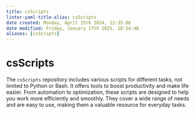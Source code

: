```yaml
---
title: csScripts
linter-yaml-title-alias: csScripts
date created: Monday, April 15th 2024, 12:35:06
date modified: Friday, January 17th 2025, 18:54:48
aliases: [csScripts]
---
```


# csScripts

The `csScripts` repository includes various scripts for different tasks, not limited to Python or Bash. It offers tools to boost productivity and make life easier. From automation to optimization, these scripts are designed to help you work more efficiently and smoothly. They cover a wide range of needs and are easy to use, making them a valuable resource for everyday tasks.
